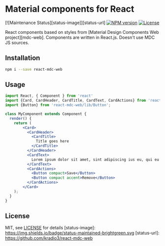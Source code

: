 # Material components for React
[![Maintenance Status][status-image]][status-url] [![NPM version][npm-image]][npm-url] [![License][license-image]][license-url] 

React components based on styles from [Material Design Components Web project][mdc-web]. Components are written in React.js. Doesn't use MDC JS sources.

## Installation
```sh
npm i --save react-mdc-web
```

## Usage
```jsx
import React, { Component } from 'react'
import {Card, CardHeader, CardTitle, CardText, CardActions} from 'react-mdc-web/lib/Card';
import {Button} from 'react-mdc-web/lib/Button';

class MyComponent extends Component {
  render() {
    return (
        <Card>
          <CardHeader>
            <CardTitle>
              Title goes here
            </CardTitle>
          </CardHeader>
          <CardText> 
            Lorem ipsum dolor sit amet, sint adipiscing ius eu, qui eu aliquid minimum imperdiet. In ridens impedit vis, an habeo accumsan dissentiunt eam, id cum elitr putant voluptatibus. Congue admodum mentitum per no, harum inimicus contentiones pri an. Sea eius modus adipiscing ei, his erat erroribus intellegebat cu.
          </CardText>
          <CardActions>
            <Button compact>Save</Button>
            <Button compact accent>Remove</Button>
          </CardActions>
        </Card>
    );
  }
}

```

## License
MIT, see [LICENSE](/LICENSE) for details
[status-image]: https://img.shields.io/badge/status-maintained-brightgreen.svg
[status-url]: https://github.com/kradio3/react-mdc-web

[npm-image]: https://img.shields.io/npm/v/react-mdc-web.svg
[npm-url]: https://www.npmjs.com/package/react-mdc-web

[license-image]: https://img.shields.io/badge/license-MIT-blue.svg
[license-url]: https://raw.githubusercontent.com/kradio3/react-mdc-web/master/LICENSE
